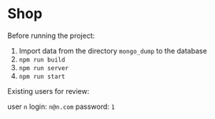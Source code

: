 Shop
===================

Before running the project:
 1. Import data from the directory `mongo_dump` to the database
 2. `npm run build`
 3. `npm run server`
 4. `npm run start`

Existing users for review:

user `n` login: `n@n.com` password: `1`
